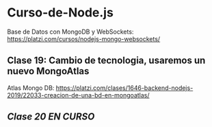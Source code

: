 # Curso-de-Node.js
Base de Datos con MongoDB y WebSockets:
https://platzi.com/cursos/nodejs-mongo-websockets/

## **Clase 19: Cambio de tecnologia**, usaremos un nuevo **MongoAtlas** ##
Atlas Mongo DB: https://platzi.com/clases/1646-backend-nodejs-2019/22033-creacion-de-una-bd-en-mongoatlas/

## *Clase 20 EN CURSO* ##
